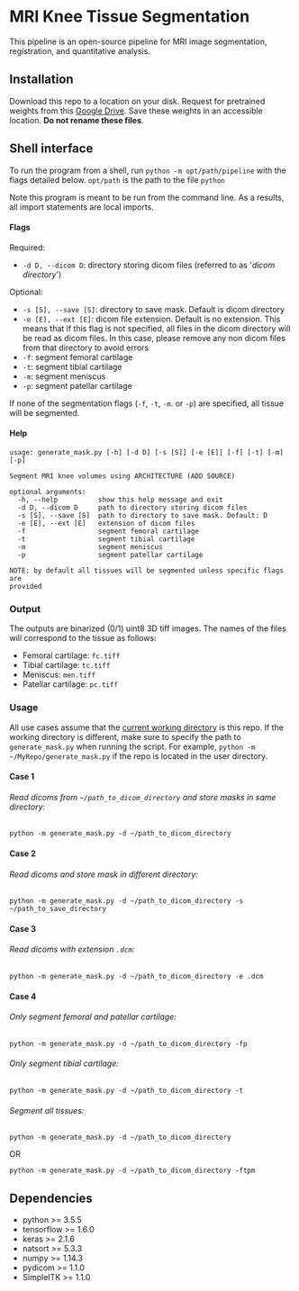 # MRI Knee Tissue Segmentation

This pipeline is an open-source pipeline for MRI image segmentation, registration, and quantitative analysis.

## Installation
Download this repo to a location on your disk. 
Request for pretrained weights from this [Google Drive](https://drive.google.com/drive/u/0/folders/1VtVzOAS6VbFzpEi9Fivy6BgcMubfFlL-). 
Save these weights in an accessible location. **Do not rename these files**.

## Shell interface
To run the program from a shell, run `python -m opt/path/pipeline` with the flags detailed below. `opt/path` is the path to the file `python`

Note this program is meant to be run from the command line. As a results, all import statements are local imports.


#### Flags
Required:
- ```-d D, --dicom D```: directory storing dicom files (referred to as '_dicom directory_')

Optional:
- ``-s [S], --save [S]``: directory to save mask. Default is dicom directory
- `-e [E], --ext [E]`: dicom file extension. Default is no extension. This means that if this flag is not specified, all files in the dicom directory will be read as dicom files. In this case, please remove any non dicom files from that directory to avoid errors
- `-f`: segment femoral cartilage
- `-t`: segment tibial cartilage
- `-m`: segment meniscus
- `-p`: segment patellar cartilage

If none of the segmentation flags (`-f`, `-t`, `-m`. or `-p`) are specified, all tissue will be segmented.

#### Help
```
usage: generate_mask.py [-h] [-d D] [-s [S]] [-e [E]] [-f] [-t] [-m] [-p]

Segment MRI knee volumes using ARCHITECTURE (ADD SOURCE)

optional arguments:
  -h, --help          show this help message and exit
  -d D, --dicom D     path to directory storing dicom files
  -s [S], --save [S]  path to directory to save mask. Default: D
  -e [E], --ext [E]   extension of dicom files
  -f                  segment femoral cartilage
  -t                  segment tibial cartilage
  -m                  segment meniscus
  -p                  segment patellar cartilage

NOTE: by default all tissues will be segmented unless specific flags are
provided
```

### Output
The outputs are binarized (0/1) uint8 3D tiff images. The names of the files will correspond to the tissue as follows:

- Femoral cartilage: `fc.tiff`
- Tibial cartilage: `tc.tiff`
- Meniscus: `men.tiff`
- Patellar cartilage: `pc.tiff`


### Usage

All use cases assume that the [current working directory](https://www.computerhope.com/jargon/c/currentd.htm) is this repo. If the working directory is different, make sure to specify the path to ```generate_mask.py``` when running the script. For example, ```python -m ~/MyRepo/generate_mask.py``` if the repo is located in the user directory.

#### Case 1
###### Read dicoms from ```~/path_to_dicom_directory``` and store masks in same directory:

`python -m generate_mask.py -d ~/path_to_dicom_directory`

#### Case 2
###### Read dicoms and store mask in different directory:

`python -m generate_mask.py -d ~/path_to_dicom_directory -s ~/path_to_save_directory`

#### Case 3
###### Read dicoms with extension `.dcm`:

`python -m generate_mask.py -d ~/path_to_dicom_directory -e .dcm`

#### Case 4
###### Only segment femoral and patellar cartilage:

`python -m generate_mask.py -d ~/path_to_dicom_directory -fp`

###### Only segment tibial cartilage:

`python -m generate_mask.py -d ~/path_to_dicom_directory -t`

###### Segment all tissues:

`python -m generate_mask.py -d ~/path_to_dicom_directory`

OR

`python -m generate_mask.py -d ~/path_to_dicom_directory -ftpm`

## Dependencies
- python >= 3.5.5
- tensorflow >= 1.6.0
- keras >= 2.1.6
- natsort >= 5.3.3
- numpy >= 1.14.3
- pydicom >= 1.1.0
- SimpleITK >= 1.1.0
